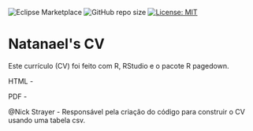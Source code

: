 ![Eclipse Marketplace](https://img.shields.io/eclipse-marketplace/last-update/cv) ![GitHub repo size](https://img.shields.io/github/repo-size/Natanaelsl/cv) [![License: MIT](https://img.shields.io/badge/License-MIT-yellow.svg)](https://opensource.org/licenses/MIT)

# Natanael's CV

Este currículo (CV) foi feito com R, RStudio e o pacote R pagedown.

HTML - 

PDF - 

@Nick Strayer - Responsável pela criação do código para construir o CV usando uma tabela csv.
